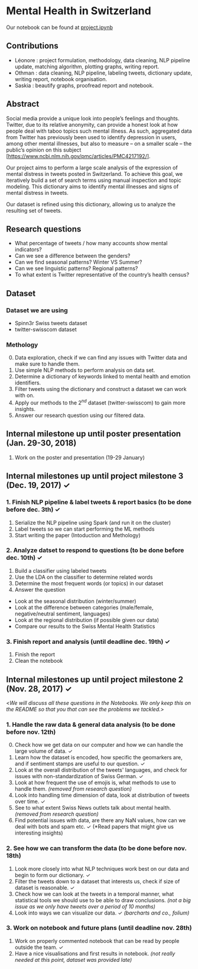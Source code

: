 # Mental Health in Switzerland
 Our notebook can be found at [project.ipynb](project.ipynb)


## Contributions
- Léonore : project formulation, methodology, data cleaning, NLP pipeline update, matching algorithm, plotting graphs,  writing report.
- Othman : data cleaning, NLP pipeline, labeling tweets, dictionary update, writing report, notebook organisation.
- Saskia : beautify graphs, proofread report and notebook.

## Abstract
Social media provide a unique look into people’s feelings and thoughts. Twitter, due to its relative anonymity, can provide a honest look at how people deal with taboo topics such mental illness. As such, aggregated data from Twitter has previously been used to identify depression in users, among other mental illnesses, but also to measure – on a smaller scale – the public’s opinion on this subject [https://www.ncbi.nlm.nih.gov/pmc/articles/PMC4217192/].

Our project aims to perform a large scale analysis of the expression of mental distress in  tweets posted in Switzerland. To achieve this goal, we iteratively build a set of search terms using manual inspection and topic modeling. This dictionary aims to identify mental illnesses and signs of mental distress in tweets.

Our dataset is refined using this dictionary, allowing us to analyze the resulting set of tweets.

## Research questions

- What percentage of tweets / how many accounts show mental indicators?
- Can we see a difference between the genders?
- Can we find seasonal patterns? Winter VS Summer?
- Can we see linguistic patterns? Regional patterns?
- To what extent is Twitter representative of the country’s health census?

## Dataset

### Dataset we are using
- Spinn3r Swiss tweets dataset
- twitter-swisscom dataset

### Methology
0. Data exploration, check if we can find any issues with Twitter data and make sure to handle them.
1. Use simple NLP methods to perform analysis on data set.
2. Determine a dictionary of keywords linked to mental health and emotion identifiers.
3. Filter tweets using the dictionary and construct a dataset we can work with on. 
4. Apply our methods to the $2^{nd}$ dataset (twitter-swisscom) to gain more insights.
5. Answer our research question using our filtered data.

## Internal milestone up until poster presentation (Jan. 29-30, 2018)

1. Work on the poster and presentation (19-29 January)

## Internal milestones up until project milestone 3 (Dec. 19, 2017) ✓

### 1. Finish NLP pipeline & label tweets & report basics (to be done before dec. 3th) ✓
1. Serialize the NLP pipeline using Spark (and run it on the cluster)
2. Label tweets so we can start performing the ML methods
3. Start writing the paper (Intoduction and Methology)

### 2. Analyze datset to respond to questions (to be done before dec. 10th) ✓
1. Build a classifier using labeled tweets
2. Use the LDA on the classifier to determine related words
3. Determine the most frequent words (or topics) in our dataset
4. Answer the question
- Look at the seasonal distribution (winter/summer)
- Look at the difference between categories (male/female, negative/neutral sentiment, languages)
- Look at the regional distribution (if possible given our data)
- Compare our results to the Swiss Mental Health Statistics

### 3. Finish report and analysis (until deadline dec. 19th) ✓
1. Finish the report
2. Clean the notebook

## Internal milestones up until project milestone 2 (Nov. 28, 2017) ✓
<_We will discuss all these questions in the Notebooks. We only keep this on the README so that you that can see the problems we tackled._>

### 1. Handle the raw data & general data analysis (to be done before nov. 12th)
0. Check how we get data on our computer and how we can handle the large volume of data. ✓
1. Learn how the dataset is encoded, how specific the geomarkers are, and if sentiment stamps are useful to our question. ✓
2. Look at the overall distribution of the tweets' languages, and check for issues with non-standardization of Swiss German. ✓
3. Look at how frequent the use of emojis is, what methods to use to handle them. _(removed from research question)_
4. Look into handling time dimension of data, look at distribution of tweets over time. ✓
5. See to what extent Swiss News outlets talk about mental health. _(removed from research question)_
6. Find potential issues with data, are there any NaN values, how can we deal with bots and spam etc. ✓
(*Read papers that might give us interesting insights)

### 2. See how we can transform the data (to be done before nov. 18th)
1. Look more closely into what NLP techniques work best on our data and begin to form our dictionary. ✓
2. Filter the tweets down to a dataset that interests us, check if size of dataset is reasonable. ✓
3. Check how we can look at the tweets in a temporal manner, what statistical tools we should use to be able to draw conclusions. _(not a big issue as we only have tweets over a period of 10 months)_
4. Look into ways we can visualize our data. ✓ _(barcharts and co., folium)_

### 3. Work on notebook and future plans (until deadline nov. 28th)

1. Work on properly commented notebook that can be read by people outside the team. ✓
2. Have a nice visualisations and first results in notebook. _(not really needed at this point, dataset was provided late)_
